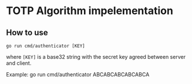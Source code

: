# TOTP Algorithm impelementation

## How to use

    go run cmd/authenticator [KEY]
where ```[KEY]``` is a base32 string with the secret key agreed between server and client.

Example:
    go run cmd/authenticator ABCABCABCABCABCA
